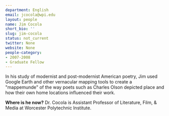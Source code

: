```yaml
---
department: English
email: jcocola@wpi.edu
layout: people
name: Jim Cocola
short_bio: ''
slug: jim-cocola
status: not_current
twitter: None
website: None
people-category:
- 2007-2008
- Graduate Fellow
---
```


In his study of modernist and post-modernist American poetry, Jim used Google Earth and other vernacular mapping tools to create a "mappemunde" of the way poets such as Charles Olson depicted place and how their own home locations influenced their work.

**Where is he now?**
Dr. Cocola is Assistant Professor of Literature, Film, & Media at Worcester Polytechnic Institute.
